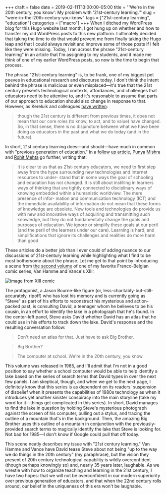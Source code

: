 +++ 
draft = false
date = 2019-02-11T13:00:00-05:00
title = "'We're in the 20th century, you know': My problem with '21st-century learning.'"
slug = "were-in-the-20th-century-you-know" 
tags = ["21st-century learning", "education"]
categories = ["macro"]
+++
When I ditched my WordPress blog for this Hugo website last month, I got hung up on whether and how to transfer my old WordPress posts to this new platform. I ultimately decided that taking the time to do that would prevent me from finally taking the Hugo leap and that I could always revisit and improve some of those posts if I felt like they were missing. Today, I ran across the phrase "21st-century learning" in an article that I'm assigning to my students, and it made me think of one of my earlier WordPress posts, so now is the time to begin that process. 

The phrase "21st-century learning" is, to be frank, one of my biggest pet peeves in educational research and discourse today. I don't think the intent behind the phrase is malicious or even misplaced—it's true that the 21st century presents technological contexts, affordances, and challenges that educators need to be attentive to, and it's reasonable to assume that parts of our approach to education should also change in response to that. However, as Kereluik and colleagues [have written](https://files.eric.ed.gov/fulltext/EJ1010753.pdf):
	
> though the 21st century is different from previous times, it does not mean that our core roles (to know, to act, and to value) have changed. So, in that sense, there is no disjuncture between what we have been doing as educators in the past and what we do today (and in the future).

In short, 21st century learning does—and should—have much in common with "previous generation of education." In a [follow up article](https://www.punyamishra.com/wp-content/uploads/2016/12/Mishra-Mehta-21stCenturyMyths-2016.pdf), [Punya Mishra](http://punyamishra.com/) and [Rohit Mehta](http://mehtarohit.com/) go further, writing that: 

> It is clear to us that as 21st-century educators, we need to first step away from the hype surrounding new technologies and Internet resources to under- stand that in some ways the goal of schooling and education has not changed. It is still about instilling in learners ways of thinking that are tightly connected to disciplinary ways of knowing embedded within a humanistic worldview. The mere presence of infor- mation and communication technology (ICT) and the immediate availability of information do not mean that these forms of knowledge are obsolete. New tools and technologies do provide us with new and innovative ways of acquiring and transmitting such knowledge, but they do not fundamentally change the goals and purposes of education. We ignore or simplify these goals at our peril (and the peril of the learners under our care). Learning is hard, and simplifications that ignore its challenges and realities do more harm than good.

These articles do a better job than I ever could of adding nuance to our discussions of 21st-century learning while highlighting what I find to be most bothersome about the phrase. Let me get to that point by introducing a scene from [the second volume](https://fr.wikipedia.org/wiki/L%C3%A0_o%C3%B9_va_l%27Indien...) of one of my favorite Franco-Belgian comic series, Van Hamme and Vance's XIII:

![image from XIII comic](https://spencergreenhalgh.com/20th-century-computers.png)

The protagonist, a Jason Bourne-like figure (or, less-charitably-but-still-accurately, ripoff) who has lost his memory and is currently going as "Steve" as part of his efforts to reconstruct his mysterious and action-packed past, is consulting David, a teenager whom he believes to be his cousin, in an effort to identify the lake in a photograph that he's found. In the center-left panel, Steve asks David whether David has an atlas that he could use in his efforts to track down the lake. David's response and the resulting conversation follow:
	
> Don't need an atlas for that. Just have to ask Big Brother.
	
> Big Brother? 
	
> The computer at school. We're in the 20th century, you know. 
	
This volume was released in 1985, and I'll admit that I'm not in a good position to say whether a school computer would be able to help identify a lake based on the series of search terms that David types in over the next few panels. I am skeptical, though, and when we get to the next page, I definitely know that this series is as dependent on its readers' suspension of disbelief when it presents the capabilities of 1980s technology as when it introduces yet another sinister conspiracy into the main storyline (take my word for it—things get complicated in this series). In short, David manages to find the lake in question by holding Steve's mysterious photograph against the screen of his computer, pulling out a stylus, and tracing the outline of a mountain that's in the background. Then, the amazing Big Brother uses this outline of a mountain in conjunction with the previously-provided search terms to magically identify the lake that Steve is looking for. Not bad for 1985—I don't know if Google could pull that off today. 

This scene neatly describes my issue with "21st century learning." Van Hamme and Vance have David tease Steve about not being "up to the way we do things in the 20th century" (my paraphrase), but the vision they present of 20th century technological capability is wildly overconfident (though perhaps knowingly so) and, nearly 35 years later, laughable. As we wrestle with how to organize teaching and learning in the 21st century, I have two hopes: that we will not be overconfident in our modern superiority over previous generation of educators, and that when the 22nd century rolls around, our belief in the uniqueness of this era won't be laughable. 